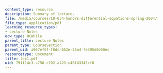 ```yaml
---
content_type: resource
description: Summary of lecture.
file: /media/courses/18-034-honors-differential-equations-spring-2004/791f14c3c750c702a423c46f43345cf8_lec1.pdf
file_type: application/pdf
learning_resource_types:
- Lecture Notes
ocw_type: OCWFile
parent_title: Lecture Notes
parent_type: CourseSection
parent_uid: a967ef6f-f8dc-652e-25a4-fe395d0d00ec
resourcetype: Document
title: lec1.pdf
uid: 791f14c3-c750-c702-a423-c46f43345cf8
---
```

